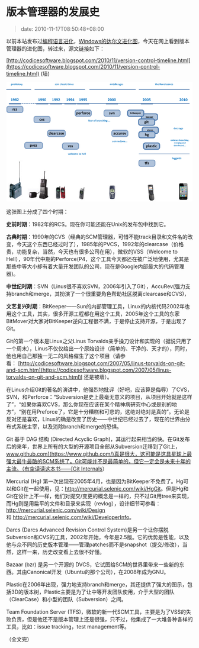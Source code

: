 # 版本管理器的发展史
>date: 2010-11-17T08:50:48+08:00


以前本站发布过[编程语言进化](https://coolshell.cn/articles/3100.html)，[Windows的达尔文进化图](https://coolshell.cn/articles/3097.html)，今天在网上看到版本管理器的进化图，转过来，源文链接如下：


[http://codicesoftware.blogspot.com/2010/11/version-control-timeline.html](https://codicesoftware.blogspot.com/2010/11/version-control-timeline.html) (墙)


[![](/assets/images/coolshell.cn/wp-content/uploads/2010/11/scmhistory.png "版本管理器的演化图")](/assets/images/coolshell.cn/wp-content/uploads/2010/11/scmhistory.png)


这张图上分成了四个时期：



**史前时期**：1982年的RCS。现在你可能还能在Unix的发布包中找到它。


**古典时期**：1990年的CVS（经典的SCM管理器，可惜不能track目录和文件名的改变，今天这个东西已经过时了），1985年的PVCS，1992年的clearcase（价格贵，功能复杂，当然，今天也有很多公司在用），微软的VSS（Welcome to Hell），90年代中期的Perforce(P4，这个工具今天都还在被广泛地使用，尤其是那些中等大小却有着大量开发团队的公司，现在是Google内部最大的代码管理器)。


**中世纪时期**：SVN（Linus很不喜欢SVN，2006年引入了Git），AccuRev(强力支持branch和merge，其扮演了一个很重要角色帮助社区脱离clearcase和CVS)，


**文艺复兴时期**：BitKeeper——Sun的内部管理工具，Linux的内核代码2002年也用这个工具，其实，很多开源工程都在用这个工具，2005年这个工具的东家BitMover对大家对BitKeeper逆向工程很不满，于是停止支持开源，于是出现了Git。


Git的第一个版本是Linux之父Linus Torvalds亲手操刀设计和实现的（据说只用了一个周末），Linus不仅仅给出一个原始设计（简单的、干净的、天才的），同时，他也用自己那独一无二的风格催生了这个项目（请参看： [http://codicesoftware.blogspot.com/2007/05/linus-torvalds-on-git-and-scm.htm](https://codicesoftware.blogspot.com/2007/05/linus-torvalds-on-git-and-scm.html)l 还是被墙）。


在Linus介绍Git的著名的演讲中，他强烈地批评（好吧，应该算是侮辱）了CVS，SVN，和Perforce：“Subversion是史上最毫无意义的项目，从项目开始就是这样了”，“如果你喜欢CVS，那么你现在应该在某个精神病研究中心或是别的地方”，“别在用Preforce了，它是十分糟糕和可悲的，这绝对绝对是真的”。无论是反对还是喜欢，Linus的确是改变了历史——中世纪已经过去了，现在的世界由分布式系统主宰，以及消除branch和merge的恐惧。


Git 基于 DAG 结构 (Directed Acyclic Graph)，其运行起来相当的快。在Git发布后的来年，世界上所有的大型的开源项目全部从Subversion迁移到了Git上，[www.github.com](https://www.github.com/)真是很大，这可能是这具星球上最强大最牛最酷的SCM系统了。Git可能并不是最简单的，但它一定会是未来十年的主流。（有空读读这本书——[Git Internals](http://peepcode.com/products/git-internals-pdf)）


Mercurial (Hg) 第一次出现在2005年4月，也是因为BitKeeper不免费了。Hg可以和Git在一起使用，见：<http://mercurial.selenic.com/wiki/HgGit>。但是Hg和Git在设计上不一样，他们对提交/变更的概念是一样的，只不过Git用tree来实现，而Hg则是用扁平的文件和目录来实现（revlog），设计细节可参看：<http://mercurial.selenic.com/wiki/Design>和 <http://mercurial.selenic.com/wiki/DeveloperInfo>。


Darcs (Darcs Advanced Revision Control System)是另一个让你摆脱Subversion和CVS的工具，2002年开始，今年是2.5版。它的优势是性能，以及他与众不同的历史版本管理——管理patches而不是snapshot（提交/修改），当然，这样一来，历史改变看上去很不好懂。


Bazaar (bzr) 是另一个开源的 DVCS，它试图给SCM的世界里带来一些新的东西。其由Canonical开发（Ubuntu的那个公司），在2008年成为GNU。


Plastic在2006年出现，强力地支持branch和merge，其还提供了强大的图示，包括3D的版本树，Plastic主要是为了让中等开发团队使用，介于大型的团队（ClearCase）和小型的团队（Subversion）之间。


Team Foundation Server (TFS)，微软的新一代SCM工具，主要是为了VSS的失败负责，但是他还不是版本管理上还是很强，只不过，他集成了一大堆各种各样的工具，比如：issue tracking，test management等。


（全文完）


